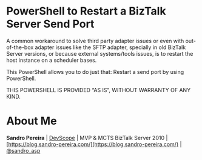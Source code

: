 # PowerShell to Restart a BizTalk Server Send Port
A common workaround to solve third party adapter issues or even with out-of-the-box adapter issues like the SFTP adapter, specially in old BizTalk Server versions, or because external systems/tools issues, is to restart the host instance on a scheduler bases. 

This PowerShell allows you to do just that: Restart a send port by using PowerShell. 

THIS POWERSHELL IS PROVIDED “AS IS”, WITHOUT WARRANTY OF ANY KIND.

# About Me
**Sandro Pereira** | [DevScope](http://www.devscope.net/) | MVP & MCTS BizTalk Server 2010 | [https://blog.sandro-pereira.com/](https://blog.sandro-pereira.com/) | [@sandro_asp](https://twitter.com/sandro_asp)